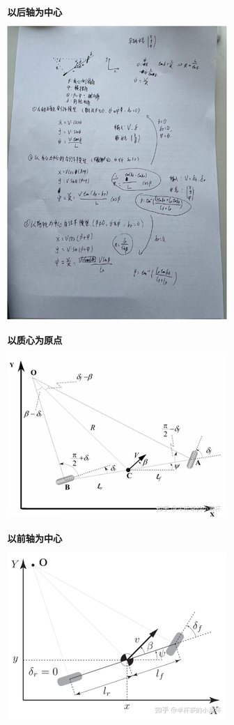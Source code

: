 
## 以后轴为中心

![](images/车辆的三种自行车模型_image_1.jpg)
## 以质心为原点
![](images/车辆的三种自行车模型_image_2.png)

## 以前轴为中心
![](images/车辆的三种自行车模型_image_3.png)